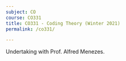 ```yaml
---
subject: CO
course: CO331
title: CO331 - Coding Theory (Winter 2021)
permalink: /co331/

---
```


Undertaking with Prof. Alfred Menezes. 